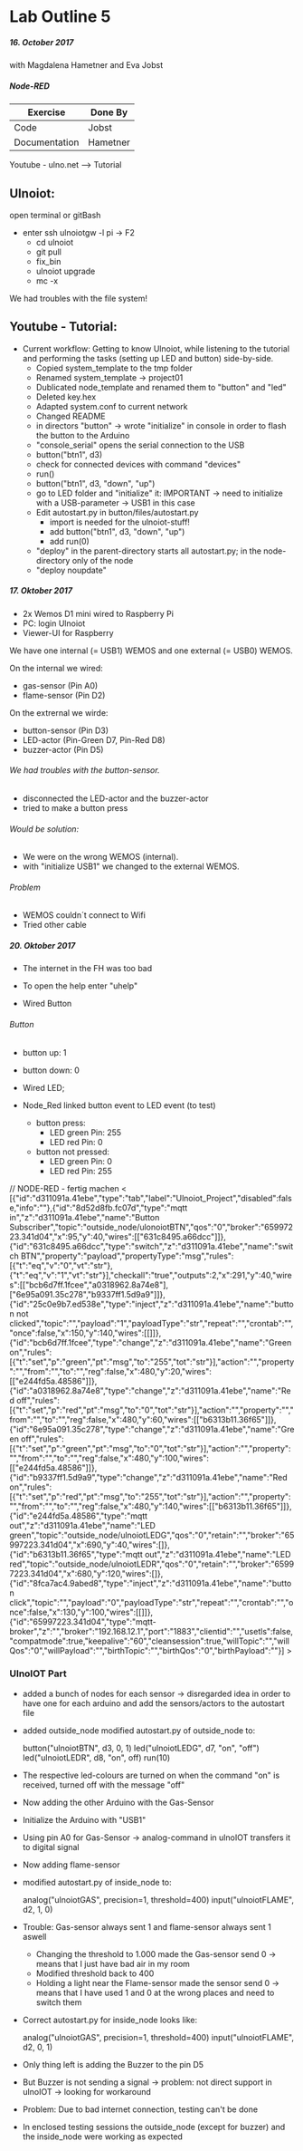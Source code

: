 # Lab Outline 5
##### 16. October 2017
with Magdalena Hametner and Eva Jobst

##### Node-RED

| Exercise                | Done By           |
|----------               |-------------      |
| Code                    | Jobst             |
| Documentation           | Hametner          |

Youtube - ulno.net --> Tutorial

## Ulnoiot:
open terminal or gitBash
- enter ssh ulnoiotgw -l pi -> F2
  - cd ulnoiot
  - git pull
  - fix_bin
  - ulnoiot upgrade
  - mc -x

 We had troubles with the file system!

## Youtube - Tutorial:
- Current workflow: Getting to know Ulnoiot, while listening to the tutorial and performing the tasks (setting up LED and button) side-by-side.
  - Copied system_template to the tmp folder
  - Renamed system_template -> project01
  - Dublicated node_template and renamed them to "button" and "led"
  - Deleted key.hex
  - Adapted system.conf to current network
  - Changed README
  - in directors "button" -> wrote "initialize" in console in order to flash the button to the Arduino
  - "console_serial" opens the serial connection to the USB
  - button("btn1", d3)
  - check for connected devices with command "devices"
  - run()
  - button("btn1", d3, "down", "up")
  - go to LED folder and "initialize" it: IMPORTANT -> need to initialize with a USB-parameter -> USB1 in this case
  - Edit autostart.py in button/files/autostart.py
    - import is needed for the ulnoiot-stuff!
    - add button("btn1", d3, "down", "up")
    - add run(0)
  - "deploy" in the parent-directory starts all autostart.py; in the node-directory only of the node
  - "deploy noupdate"

##### 17. Oktober 2017
- 2x Wemos D1 mini wired to Raspberry Pi
- PC: login Ulnoiot
- Viewer-UI for Raspberry

We have one internal (= USB1) WEMOS and one external (= USB0) WEMOS.

On the internal we wired: <kurzes Kabel>
- gas-sensor (Pin A0)
- flame-sensor (Pin D2)

On the extrernal we wirde: <langes Kabel>
- button-sensor (Pin D3)
- LED-actor (Pin-Green D7, Pin-Red D8)
- buzzer-actor (Pin D5)

###### We had troubles with the button-sensor.
- disconnected the LED-actor and the buzzer-actor
- tried to make a button press

###### Would be solution:
- We were on the wrong WEMOS (internal).
- with "initialize USB1" we changed to the external WEMOS.

###### Problem
- WEMOS couldn´t connect to Wifi
- Tried other cable

##### 20. Oktober 2017
- The internet in the FH was too bad
- To open the help enter "uhelp"


- Wired Button

###### Button
- button up: 1
- button down: 0

- Wired LED;
- Node_Red linked button event to LED event (to test)
  - button press:
    - LED green Pin: 255
    - LED red Pin: 0
  - button not pressed:
    - LED green Pin: 0
    - LED red Pin: 255

// NODE-RED - fertig machen
< [{"id":"d311091a.41ebe","type":"tab","label":"Ulnoiot_Project","disabled":false,"info":""},{"id":"8d52d8fb.fc07d","type":"mqtt in","z":"d311091a.41ebe","name":"Button Subscriber","topic":"outside_node/ulonoiotBTN","qos":"0","broker":"65997223.341d04","x":95,"y":40,"wires":[["631c8495.a66dcc"]]},{"id":"631c8495.a66dcc","type":"switch","z":"d311091a.41ebe","name":"switch BTN","property":"payload","propertyType":"msg","rules":[{"t":"eq","v":"0","vt":"str"},{"t":"eq","v":"1","vt":"str"}],"checkall":"true","outputs":2,"x":291,"y":40,"wires":[["bcb6d7ff.1fcee","a0318962.8a74e8"],["6e95a091.35c278","b9337ff1.5d9a9"]]},{"id":"25c0e9b7.ed538e","type":"inject","z":"d311091a.41ebe","name":"button not clicked","topic":"","payload":"1","payloadType":"str","repeat":"","crontab":"","once":false,"x":150,"y":140,"wires":[[]]},{"id":"bcb6d7ff.1fcee","type":"change","z":"d311091a.41ebe","name":"Green on","rules":[{"t":"set","p":"green","pt":"msg","to":"255","tot":"str"}],"action":"","property":"","from":"","to":"","reg":false,"x":480,"y":20,"wires":[["e244fd5a.48586"]]},{"id":"a0318962.8a74e8","type":"change","z":"d311091a.41ebe","name":"Red off","rules":[{"t":"set","p":"red","pt":"msg","to":"0","tot":"str"}],"action":"","property":"","from":"","to":"","reg":false,"x":480,"y":60,"wires":[["b6313b11.36f65"]]},{"id":"6e95a091.35c278","type":"change","z":"d311091a.41ebe","name":"Green off","rules":[{"t":"set","p":"green","pt":"msg","to":"0","tot":"str"}],"action":"","property":"","from":"","to":"","reg":false,"x":480,"y":100,"wires":[["e244fd5a.48586"]]},{"id":"b9337ff1.5d9a9","type":"change","z":"d311091a.41ebe","name":"Red on","rules":[{"t":"set","p":"red","pt":"msg","to":"255","tot":"str"}],"action":"","property":"","from":"","to":"","reg":false,"x":480,"y":140,"wires":[["b6313b11.36f65"]]},{"id":"e244fd5a.48586","type":"mqtt out","z":"d311091a.41ebe","name":"LED green","topic":"outside_node/ulnoiotLEDG","qos":"0","retain":"","broker":"65997223.341d04","x":690,"y":40,"wires":[]},{"id":"b6313b11.36f65","type":"mqtt out","z":"d311091a.41ebe","name":"LED red","topic":"outside_node/ulnoiotLEDR","qos":"0","retain":"","broker":"65997223.341d04","x":680,"y":120,"wires":[]},{"id":"8fca7ac4.9abed8","type":"inject","z":"d311091a.41ebe","name":"button click","topic":"","payload":"0","payloadType":"str","repeat":"","crontab":"","once":false,"x":130,"y":100,"wires":[[]]},{"id":"65997223.341d04","type":"mqtt-broker","z":"","broker":"192.168.12.1","port":"1883","clientid":"","usetls":false,"compatmode":true,"keepalive":"60","cleansession":true,"willTopic":"","willQos":"0","willPayload":"","birthTopic":"","birthQos":"0","birthPayload":""}] >


### UlnoIOT Part
- added a bunch of nodes for each sensor -> disregarded idea in order to have one for each arduino and add the sensors/actors to the autostart file
- added outside_node
  modified autostart.py of outside_node to:


    button("ulnoiotBTN", d3, 0, 1)
    led("ulnoiotLEDG", d7, "on", "off")
    led("ulnoiotLEDR", d8, "on", off)
    run(10)

- The respective led-colours are turned on when the command "on" is received, turned off with the message "off"

- Now adding the other Arduino with the Gas-Sensor
- Initialize the Arduino with "USB1"
- Using pin A0 for Gas-Sensor -> analog-command in ulnoIOT transfers it to digital signal
- Now adding flame-sensor
- modified autostart.py of inside_node to:


    analog("ulnoiotGAS", precision=1, threshold=400)
    input("ulnoiotFLAME", d2, 1, 0)


- Trouble: Gas-sensor always sent 1 and flame-sensor always sent 1 aswell
  - Changing the threshold to 1.000 made the Gas-sensor send 0 -> means that I just have bad air in my room
  - Modified threshold back to 400
  - Holding a light near the Flame-sensor made the sensor send 0 -> means that I have used 1 and 0 at the wrong places and need to switch them

- Correct autostart.py for inside_node looks like:


    analog("ulnoiotGAS", precision=1, threshold=400)
    input("ulnoiotFLAME", d2, 0, 1)  


- Only thing left is adding the Buzzer to the pin D5
- But Buzzer is not sending a signal -> problem: not direct support in ulnoIOT -> looking for workaround
- Problem: Due to bad internet connection, testing can't be done
- In enclosed testing sessions the outside_node (except for buzzer) and the inside_node were working as expected
